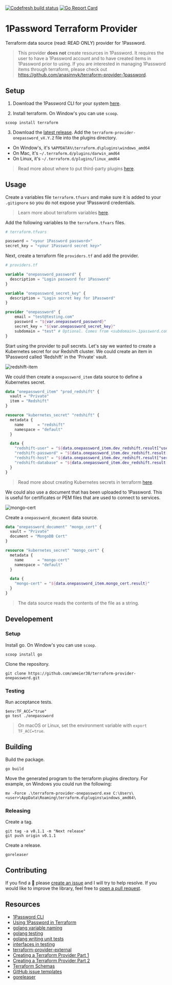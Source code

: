 [![Codefresh build status]( https://g.codefresh.io/api/badges/pipeline/ameier38/ameier38%2Fterraform-provider-onepassword%2Fterraform-provider-onepassword?branch=master&key=eyJhbGciOiJIUzI1NiJ9.NWMzMjE0ODA3YTJkOGI3ZjkxMzVhZjlm.WFn4I6XuUDBfWsKEp6LIuG-IlDsT4JCDTjMzeH7kGu8&type=cf-1)]( https://g.codefresh.io/pipelines/terraform-provider-onepassword/builds?repoOwner=ameier38&repoName=terraform-provider-onepassword&serviceName=ameier38%2Fterraform-provider-onepassword&filter=trigger:build~Build;branch:master;pipeline:5cf5099a3d8de566d41eda11~terraform-provider-onepassword)
[![Go Report Card](https://goreportcard.com/badge/github.com/ameier38/terraform-provider-onepassword)](https://goreportcard.com/report/github.com/ameier38/terraform-provider-onepassword)

# 1Password Terraform Provider
Terraform data source (read: READ ONLY) provider for 1Password.

> This provider __does not__ create resources in 1Password. It requires
the user to have a 1Password account and to have created items in 1Password
prior to using. If you are interested in managing 1Password items through
terraform, please check out https://github.com/anasinnyk/terraform-provider-1password.

## Setup

1. Download the 1Password CLI for your system [here](https://1password.com/downloads/command-line/).

2. Install terraform. On Window's you can use `scoop`.
  ```
  scoop install terraform
  ```

3. Download the [latest release](https://github.com/ameier38/terraform-provider-onepassword/releases).
Add the `terraform-provider-onepassword_vX.Y.Z` file into the plugins directory. 
  - On Window's, it's `%APPDATA%\terraform.d\plugins\windows_amd64`
  - On Mac, it's `~/.terraform.d/plugins/darwin_amd64`
  - On Linux, it's `~/.terraform.d/plugins/linux_amd64`
> Read more about where to put third-party plugins 
[here](https://www.terraform.io/docs/configuration/providers.html#third-party-plugins).

## Usage

Create a variables file `terraform.tfvars` and make sure it is added to 
your `.gitignore` so you do not expose your 1Password credentials.
> Learn more about terraform variables [here](https://www.terraform.io/docs/configuration/variables.html).

Add the following variables to the `terraform.tfvars` files.
```tf
# terraform.tfvars

password = "<your 1Password password>"
secret_key = "<your 1Password secret key>"
```

Next, create a terraform file `providers.tf` and add the provider.
```tf
# providers.tf

variable "onepassword_password" {
  description = "Login password for 1Password"
}

variable "onepassword_secret_key" {
  description = "Login secret key for 1Password"
}

provider "onepassword" {
	email = "test@testing.com"
	password = "${var.onepassword_password}"
	secret_key = "${var.onepassword_secret_key}"
	subdomain = "test" # Optional. Comes from <subdomain>.1password.com.
}
```

Start using the provider to pull secrets. Let's say we
wanted to create a Kubernetes secret for our Redshift cluster.
We could create an item in 1Password called 'Redshift' in the
'Private' vault.

![redshift-item](./images/redshift-item.png)

We could then create a `onepassword_item` data source to define a Kubernetes secret.
```tf
data "onepassword_item" "prod_redshift" {
  vault = "Private"
  item = "Redshift"
}

resource "kubernetes_secret" "redshift" {
  metadata {
    name      = "redshift"
    namespace = "default"
  }

  data {
    "redshift-user" = "${data.onepassword_item.dev_redshift.result["username"]}"
    "redshift-password" = "${data.onepassword_item.dev_redshift.result["password"]}"
    "redshift-host" = "${data.onepassword_item.dev_redshift.result["server"]}"
    "redshift-database" = "${data.onepassword_item.dev_redshift.result["database"]}"
  }
}
```
> Read more about creating Kubernetes secrets in terraform
[here](https://www.terraform.io/docs/providers/kubernetes/r/secret.html).

We could also use a document that has been uploaded to 1Password. This is useful for
certificates or PEM files that are used to connect to services.

![mongo-cert](./images/mongo-cert.png)

Create a `onepassword_document` data source.
```tf
data "onepassword_document" "mongo_cert" {
  vault = "Private"
  document = "MongoDB Cert"
}

resource "kubernetes_secret" "mongo_cert" {
  metadata {
    name      = "mongo-cert"
    namespace = "default"
  }

  data {
    "mongo-cert" = "${data.onepassword_item.mongo_cert.result}"
  }
}
```
> The data source reads the contents of the file as a string.

## Developement

### Setup
Install go. On Window's you can use `scoop`.
```
scoop install go
```

Clone the repository.
```
git clone https://github.com/ameier38/terraform-provider-onepassword.git
```

### Testing
Run acceptance tests.
```
$env:TF_ACC="true"
go test ./onepassword
```
> On macOS or Linux, set the environment variable with `export TF_ACC=true`.

## Building
Build the package.
```
go build
```

Move the generated program to the terraform plugins directory.
For example, on Windows you could run the following:
```
mv -Force .\terraform-provider-onepassword.exe C:\Users\<user>\AppData\Roaming\terraform.d\plugins\windows_amd64\
```

### Releasing
Create a tag.
```
git tag -a v0.1.1 -m "Next release"
git push origin v0.1.1
```

Create a release.
```
goreleaser
```

## Contributing
If you find a :bug: please [create an issue](https://github.com/ameier38/terraform-provider-onepassword/issues)
and I will try to help resolve. If you would like to improve the library, feel free to
[open a pull request](https://github.com/ameier38/terraform-provider-onepassword/pulls).

## Resources
- [1Password CLI](https://support.1password.com/command-line-getting-started/)
- [Using 1Password in Terraform](https://medium.com/@JesseDearing/using-1password-values-in-terraform-71d2e3077380)
- [golang variable naming](https://talks.golang.org/2014/names.slide#1)
- [golang testing](https://golang.org/pkg/testing/)
- [golang writing unit tests](https://blog.alexellis.io/golang-writing-unit-tests/)
- [interfaces in testing](https://nathanleclaire.com/blog/2015/10/10/interfaces-and-composition-for-effective-unit-testing-in-golang/)
- [terraform-provider-external](https://github.com/terraform-providers/terraform-provider-external)
- [Creating a Terraform Provider Part 1](https://medium.com/spaceapetech/creating-a-terraform-provider-part-1-ed12884e06d7)
- [Creating a Terraform Provider Part 2](https://medium.com/spaceapetech/creating-a-terraform-provider-part-2-1346f89f082c)
- [Terraform Schemas](https://www.terraform.io/docs/extend/schemas/index.html)
- [GitHub issue templates](https://github.com/stevemao/github-issue-templates)
- [goreleaser](https://goreleaser.com/)
